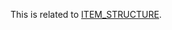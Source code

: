 This is related to [ITEM_STRUCTURE](https://specifications.openehr.org/releases/RM/latest/data_structures.html#_item_structure_class).

<SchemaDefinition schemaRef="#/components/schemas/UItemStructure" />
